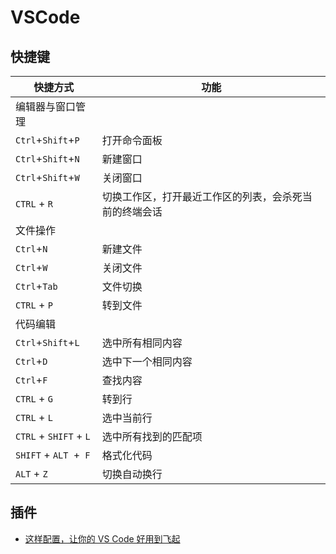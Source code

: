 # VSCode

## 快捷键

| 快捷方式                | 功能                                                   |
| ----------------------- | ------------------------------------------------------ |
| 编辑器与窗口管理        |                                                        |
| `Ctrl`+`Shift`+`P`      | 打开命令面板                                           |
| `Ctrl`+`Shift`+`N`      | 新建窗口                                               |
| `Ctrl`+`Shift`+`W`      | 关闭窗口                                               |
| `CTRL` + `R`            | 切换工作区，打开最近工作区的列表，会杀死当前的终端会话 |
| 文件操作                |                                                        |
| `Ctrl`+`N`              | 新建文件                                               |
| `Ctrl`+`W`              | 关闭文件                                               |
| `Ctrl`+`Tab`            | 文件切换                                               |
| `CTRL` + `P`            | 转到文件                                               |
| 代码编辑                |                                                        |
| `Ctrl`+`Shift`+`L`      | 选中所有相同内容                                       |
| `Ctrl`+`D`              | 选中下一个相同内容                                     |
| `Ctrl`+`F`              | 查找内容                                               |
| `CTRL` + `G`            | 转到行                                                 |
| `CTRL` + `L`            | 选中当前行                                             |
| `CTRL` + `SHIFT` + `L ` | 选中所有找到的匹配项                                   |
| `SHIFT` + `ALT `+` F`   | 格式化代码                                             |
| `ALT` + `Z`             | 切换自动换行                                           |

## 插件

- [这样配置，让你的 VS Code 好用到飞起](https://www.jianshu.com/p/fd945e8e099d)
